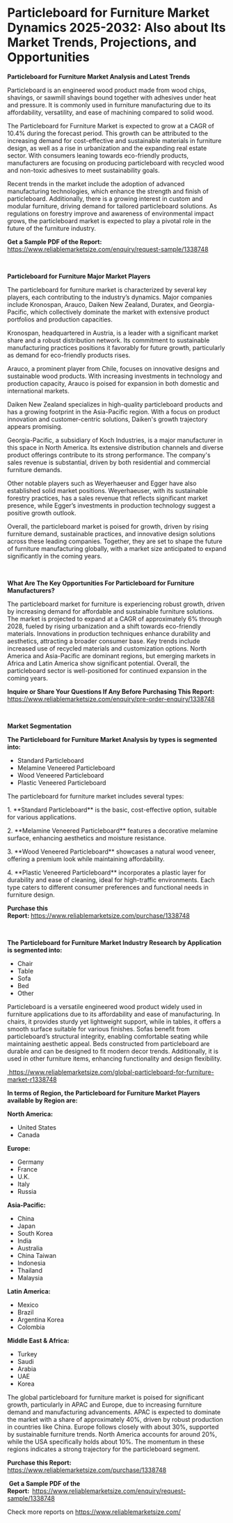 <p><h1>Particleboard for Furniture Market Dynamics 2025-2032: Also about Its Market Trends, Projections, and Opportunities</h1></p><p><strong>Particleboard for Furniture Market Analysis and Latest Trends</strong></p>
<p><p>Particleboard is an engineered wood product made from wood chips, shavings, or sawmill shavings bound together with adhesives under heat and pressure. It is commonly used in furniture manufacturing due to its affordability, versatility, and ease of machining compared to solid wood.</p><p>The Particleboard for Furniture Market is expected to grow at a CAGR of 10.4% during the forecast period. This growth can be attributed to the increasing demand for cost-effective and sustainable materials in furniture design, as well as a rise in urbanization and the expanding real estate sector. With consumers leaning towards eco-friendly products, manufacturers are focusing on producing particleboard with recycled wood and non-toxic adhesives to meet sustainability goals.</p><p>Recent trends in the market include the adoption of advanced manufacturing technologies, which enhance the strength and finish of particleboard. Additionally, there is a growing interest in custom and modular furniture, driving demand for tailored particleboard solutions. As regulations on forestry improve and awareness of environmental impact grows, the particleboard market is expected to play a pivotal role in the future of the furniture industry.</p></p>
<p><strong>Get a Sample PDF of the Report:&nbsp;</strong> <a href="https://www.reliablemarketsize.com/enquiry/request-sample/1338748?utm_campaign=1872&utm_medium=2&utm_source=Github&utm_content=ia&utm_term=08012025&utm_id=particleboard-for-furniture">https://www.reliablemarketsize.com/enquiry/request-sample/1338748</a></p>
<p>&nbsp;</p>
<p><strong>Particleboard for Furniture Major Market Players</strong></p>
<p><p>The particleboard for furniture market is characterized by several key players, each contributing to the industry’s dynamics. Major companies include Kronospan, Arauco, Daiken New Zealand, Duratex, and Georgia-Pacific, which collectively dominate the market with extensive product portfolios and production capacities.</p><p>Kronospan, headquartered in Austria, is a leader with a significant market share and a robust distribution network. Its commitment to sustainable manufacturing practices positions it favorably for future growth, particularly as demand for eco-friendly products rises.</p><p>Arauco, a prominent player from Chile, focuses on innovative designs and sustainable wood products. With increasing investments in technology and production capacity, Arauco is poised for expansion in both domestic and international markets. </p><p>Daiken New Zealand specializes in high-quality particleboard products and has a growing footprint in the Asia-Pacific region. With a focus on product innovation and customer-centric solutions, Daiken's growth trajectory appears promising.</p><p>Georgia-Pacific, a subsidiary of Koch Industries, is a major manufacturer in this space in North America. Its extensive distribution channels and diverse product offerings contribute to its strong performance. The company's sales revenue is substantial, driven by both residential and commercial furniture demands.</p><p>Other notable players such as Weyerhaeuser and Egger have also established solid market positions. Weyerhaeuser, with its sustainable forestry practices, has a sales revenue that reflects significant market presence, while Egger’s investments in production technology suggest a positive growth outlook.</p><p>Overall, the particleboard market is poised for growth, driven by rising furniture demand, sustainable practices, and innovative design solutions across these leading companies. Together, they are set to shape the future of furniture manufacturing globally, with a market size anticipated to expand significantly in the coming years.</p></p>
<p>&nbsp;</p>
<p><strong>What Are The Key Opportunities For Particleboard for Furniture Manufacturers?</strong></p>
<p><p>The particleboard market for furniture is experiencing robust growth, driven by increasing demand for affordable and sustainable furniture solutions. The market is projected to expand at a CAGR of approximately 6% through 2028, fueled by rising urbanization and a shift towards eco-friendly materials. Innovations in production techniques enhance durability and aesthetics, attracting a broader consumer base. Key trends include increased use of recycled materials and customization options. North America and Asia-Pacific are dominant regions, but emerging markets in Africa and Latin America show significant potential. Overall, the particleboard sector is well-positioned for continued expansion in the coming years.</p></p>
<p><strong>Inquire or Share Your Questions If Any Before Purchasing This Report:</strong> <a href="https://www.reliablemarketsize.com/enquiry/pre-order-enquiry/1338748?utm_campaign=1872&utm_medium=2&utm_source=Github&utm_content=ia&utm_term=08012025&utm_id=particleboard-for-furniture">https://www.reliablemarketsize.com/enquiry/pre-order-enquiry/1338748</a></p>
<p>&nbsp;</p>
<p><strong>Market Segmentation</strong></p>
<p><strong>The Particleboard for Furniture Market Analysis by types is segmented into:</strong></p>
<p><ul><li>Standard Particleboard</li><li>Melamine Veneered Particleboard</li><li>Wood Veneered Particleboard</li><li>Plastic Veneered Particleboard</li></ul></p>
<p><p>The particleboard for furniture market includes several types: </p><p>1. **Standard Particleboard** is the basic, cost-effective option, suitable for various applications. </p><p>2. **Melamine Veneered Particleboard** features a decorative melamine surface, enhancing aesthetics and moisture resistance. </p><p>3. **Wood Veneered Particleboard** showcases a natural wood veneer, offering a premium look while maintaining affordability. </p><p>4. **Plastic Veneered Particleboard** incorporates a plastic layer for durability and ease of cleaning, ideal for high-traffic environments. Each type caters to different consumer preferences and functional needs in furniture design.</p></p>
<p><strong>Purchase this Report:&nbsp;</strong><a href="https://www.reliablemarketsize.com/purchase/1338748?utm_campaign=1872&utm_medium=2&utm_source=Github&utm_content=ia&utm_term=08012025&utm_id=particleboard-for-furniture">https://www.reliablemarketsize.com/purchase/1338748</a></p>
<p>&nbsp;</p>
<p><strong>The Particleboard for Furniture Market Industry Research by Application is segmented into:</strong></p>
<p><ul><li>Chair</li><li>Table</li><li>Sofa</li><li>Bed</li><li>Other</li></ul></p>
<p><p>Particleboard is a versatile engineered wood product widely used in furniture applications due to its affordability and ease of manufacturing. In chairs, it provides sturdy yet lightweight support, while in tables, it offers a smooth surface suitable for various finishes. Sofas benefit from particleboard’s structural integrity, enabling comfortable seating while maintaining aesthetic appeal. Beds constructed from particleboard are durable and can be designed to fit modern decor trends. Additionally, it is used in other furniture items, enhancing functionality and design flexibility.</p></p>
<p><a href="https://www.reliablemarketsize.com/global-particleboard-for-furniture-market-r1338748?utm_campaign=1872&utm_medium=2&utm_source=Github&utm_content=ia&utm_term=08012025&utm_id=particleboard-for-furniture">&nbsp;https://www.reliablemarketsize.com/global-particleboard-for-furniture-market-r1338748</a></p>
<p><strong>In terms of Region, the Particleboard for Furniture Market Players available by Region are:</strong></p>
<p>
    <p> <strong> North America: </strong>
        <ul>
            <li>United States</li>
            <li>Canada</li>
        </ul>
        </p> 
    <p> <strong> Europe: </strong>
        <ul>
            <li>Germany</li>
            <li>France</li>
            <li>U.K.</li>
            <li>Italy</li>
            <li>Russia</li>
        </ul>
        </p> 
    <p> <strong> Asia-Pacific: </strong>
        <ul>
            <li>China</li>
            <li>Japan</li>
            <li>South Korea</li>
            <li>India</li>
            <li>Australia</li>
            <li>China Taiwan</li>
            <li>Indonesia</li>
            <li>Thailand</li>
            <li>Malaysia</li>
        </ul>
        </p> 
    <p> <strong> Latin America: </strong>
        <ul>
            <li>Mexico</li>
            <li>Brazil</li>
            <li>Argentina Korea</li>
            <li>Colombia</li>
        </ul>
        </p> 
    <p> <strong> Middle East & Africa: </strong>
        <ul>
            <li>Turkey</li>
            <li>Saudi</li>
            <li>Arabia</li>
            <li>UAE</li>
            <li>Korea</li>
        </ul>
    </p>
    </p>
<p><p>The global particleboard for furniture market is poised for significant growth, particularly in APAC and Europe, due to increasing furniture demand and manufacturing advancements. APAC is expected to dominate the market with a share of approximately 40%, driven by robust production in countries like China. Europe follows closely with about 30%, supported by sustainable furniture trends. North America accounts for around 20%, while the USA specifically holds about 10%. The momentum in these regions indicates a strong trajectory for the particleboard segment.</p></p>
<p><strong>Purchase this Report: </strong><a href="https://www.reliablemarketsize.com/purchase/1338748?utm_campaign=1872&utm_medium=2&utm_source=Github&utm_content=ia&utm_term=08012025&utm_id=particleboard-for-furniture">https://www.reliablemarketsize.com/purchase/1338748</a></p>
<p>&nbsp;<strong>Get a Sample PDF of the Report:&nbsp;&nbsp;</strong><a href="https://www.reliablemarketsize.com/enquiry/request-sample/1338748?utm_campaign=1872&utm_medium=2&utm_source=Github&utm_content=ia&utm_term=08012025&utm_id=particleboard-for-furniture">https://www.reliablemarketsize.com/enquiry/request-sample/1338748</a></p>
<p><strong></strong></p>
<p>Check more reports on <a href="https://www.reliablemarketsize.com/?utm_campaign=1872&utm_medium=2&utm_source=Github&utm_content=ia&utm_term=08012025&utm_id=particleboard-for-furniture">https://www.reliablemarketsize.com/</a></p>